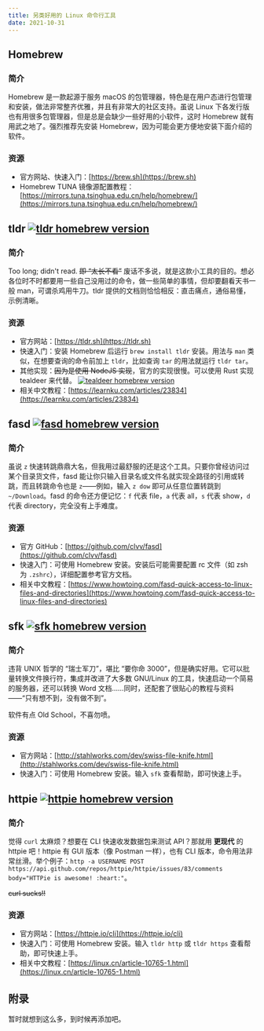 ```yaml
---
title: 另类好用的 Linux 命令行工具
date: 2021-10-31
---
```


## Homebrew

### 简介

Homebrew 是一款起源于服务 macOS 的包管理器，特色是在用户态进行包管理和安装，做法非常整齐优雅，并且有非常大的社区支持。虽说 Linux 下各发行版也有用很多包管理器，但是总是会缺少一些好用的小软件，这时 Homebrew 就有用武之地了。强烈推荐先安装 Homebrew，因为可能会更方便地安装下面介绍的软件。

### 资源

- 官方网站、快速入门：[https://brew.sh](https://brew.sh)
- Homebrew TUNA 镜像源配置教程：[https://mirrors.tuna.tsinghua.edu.cn/help/homebrew/](https://mirrors.tuna.tsinghua.edu.cn/help/homebrew/)

## tldr [![tldr homebrew version](https://img.shields.io/homebrew/v/tldr?style=flat-square)](https://formulae.brew.sh/formula/tldr)

### 简介

Too long; didn't read. ~~即 “太长不看”~~ 废话不多说，就是这款小工具的目的。想必各位时不时都要用一些自己没用过的命令，做一些简单的事情，但却要翻看天书一般 man，可谓杀鸡用牛刀。tldr 提供的文档则恰恰相反：直击痛点，通俗易懂，示例清晰。

### 资源

- 官方网站：[https://tldr.sh](https://tldr.sh)
- 快速入门：安装 Homebrew 后运行 `brew install tldr` 安装。用法与 `man` 类似，在想要查询的命令前加上 `tldr`，比如查询 `tar` 的用法就运行 `tldr tar`。
- 其他实现：~~因为是使用 NodeJS 实现~~，官方的实现很慢。可以使用 Rust 实现 tealdeer 来代替。 [![tealdeer homebrew version](https://img.shields.io/homebrew/v/tealdeer?style=flat-square)](https://formulae.brew.sh/formula/tealdeer)
- 相关中文教程：[https://learnku.com/articles/23834](https://learnku.com/articles/23834)

## fasd [![fasd homebrew version](https://img.shields.io/homebrew/v/fasd?style=flat-square)](https://formulae.brew.sh/formula/fasd)

### 简介

虽说 `z` 快速转跳鼎鼎大名，但我用过最舒服的还是这个工具。只要你曾经访问过某个目录货文件，fasd 能让你只输入目录名或文件名就实现全路径的引用或转跳，而且转跳命令也是 `z`——例如，输入 `z dow` 即可从任意位置转跳到 `~/Download`。fasd 的命令还方便记忆：`f` 代表 file，`a` 代表 all，`s` 代表 show，`d` 代表 directory，完全没有上手难度。

### 资源

- 官方 GitHub：[https://github.com/clvv/fasd](https://github.com/clvv/fasd)
- 快速入门：可使用 Homebrew 安装。安装后可能需要配置 rc 文件（如 zsh 为 `.zshrc`），详细配置参考官方文档。
- 相关中文教程：[https://www.howtoing.com/fasd-quick-access-to-linux-files-and-directories](https://www.howtoing.com/fasd-quick-access-to-linux-files-and-directories)

## sfk [![sfk homebrew version](https://img.shields.io/homebrew/v/sfk?style=flat-square)](https://formulae.brew.sh/formula/sfk)

### 简介

违背 UNIX 哲学的 “瑞士军刀”，堪比 “要你命 3000”，但是确实好用。它可以批量转换文件换行符，集成并改进了大多数 GNU/Linux 的工具，快速启动一个简易的服务器，还可以转换 Word 文档……同时，还配套了很贴心的教程与资料——“只有想不到，没有做不到”。

软件有点 Old School，不喜勿喷。

### 资源

- 官方网站：[http://stahlworks.com/dev/swiss-file-knife.html](http://stahlworks.com/dev/swiss-file-knife.html)
- 快速入门：可使用 Homebrew 安装。输入 `sfk` 查看帮助，即可快速上手。

## httpie [![httpie homebrew version](https://img.shields.io/homebrew/v/httpie?style=flat-square)](https://formulae.brew.sh/formula/httpie)

### 简介

觉得 `curl` 太麻烦？想要在 CLI 快速收发数据包来测试 API？那就用 **更现代** 的 httpie 吧！httpie 有 GUI 版本（像 Postman 一样），也有 CLI 版本，命令用法非常丝滑。举个例子：`http -a USERNAME POST https://api.github.com/repos/httpie/httpie/issues/83/comments body="HTTPie is awesome! :heart:"`。

~~curl sucks!!~~

### 资源

- 官方网站：[https://httpie.io/cli](https://httpie.io/cli)
- 快速入门：可使用 Homebrew 安装。输入 `tldr http` 或 `tldr https` 查看帮助，即可快速上手。
- 相关中文教程：[https://linux.cn/article-10765-1.html](https://linux.cn/article-10765-1.html)

## 附录

暂时就想到这么多，到时候再添加吧。
